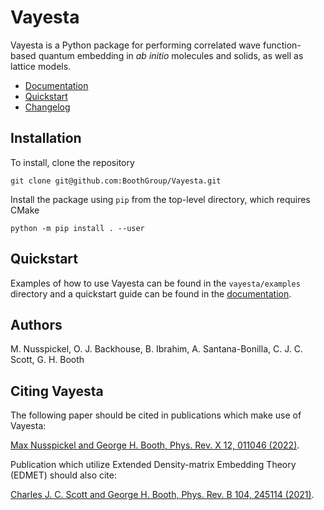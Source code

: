 Vayesta
=======

Vayesta is a Python package for performing correlated wave function-based quantum embedding in
*ab initio* molecules and solids, as well as lattice models.

* [Documentation](https://boothgroup.github.io/Vayesta/intro.html)
* [Quickstart](https://boothgroup.github.io/Vayesta/quickstart/index.html)
* [Changelog](../master/CHANGELOG)


Installation
------------

To install, clone the repository

```
git clone git@github.com:BoothGroup/Vayesta.git
```

Install the package using `pip` from the top-level directory, which requires CMake

```
python -m pip install . --user
```


Quickstart
----------

Examples of how to use Vayesta can be found in the `vayesta/examples` directory
and a quickstart guide can be found in the [documentation](https://boothgroup.github.io/Vayesta/quickstart/index.html).


Authors
-------

M. Nusspickel, O. J. Backhouse, B. Ibrahim, A. Santana-Bonilla, C. J. C. Scott, G. H. Booth


Citing Vayesta
--------------

The following paper should be cited in publications which make use of Vayesta:

[Max Nusspickel and George H. Booth, Phys. Rev. X 12, 011046 (2022)](https://journals.aps.org/prx/abstract/10.1103/PhysRevX.12.011046).

Publication which utilize Extended Density-matrix Embedding Theory (EDMET) should also cite:

[Charles J. C. Scott and George H. Booth, Phys. Rev. B 104, 245114 (2021)](https://journals.aps.org/prb/abstract/10.1103/PhysRevB.104.245114).
